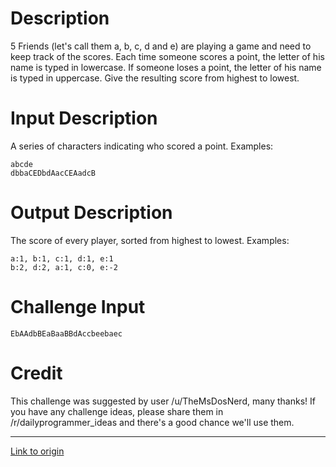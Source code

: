 # Description

5 Friends \(let's call them a, b, c, d and e\) are playing a game and need to keep track of the scores. Each time someone scores a point, the letter of his name is typed in lowercase. If someone loses a point, the letter of his name is typed in uppercase. Give the resulting score from highest to lowest.

# Input Description

A series of characters indicating who scored a point. Examples:

    abcde
    dbbaCEDbdAacCEAadcB

# Output Description

The score of every player, sorted from highest to lowest. Examples:

    a:1, b:1, c:1, d:1, e:1
    b:2, d:2, a:1, c:0, e:-2

# Challenge Input

    EbAAdbBEaBaaBBdAccbeebaec

# Credit

This challenge was suggested by user /u/TheMsDosNerd, many thanks! If you have any challenge ideas, please share them in /r/dailyprogrammer_ideas and there's a good chance we'll use them.

---

[Link to origin](https://www.reddit.com/r/dailyprogrammer/8jcffg)